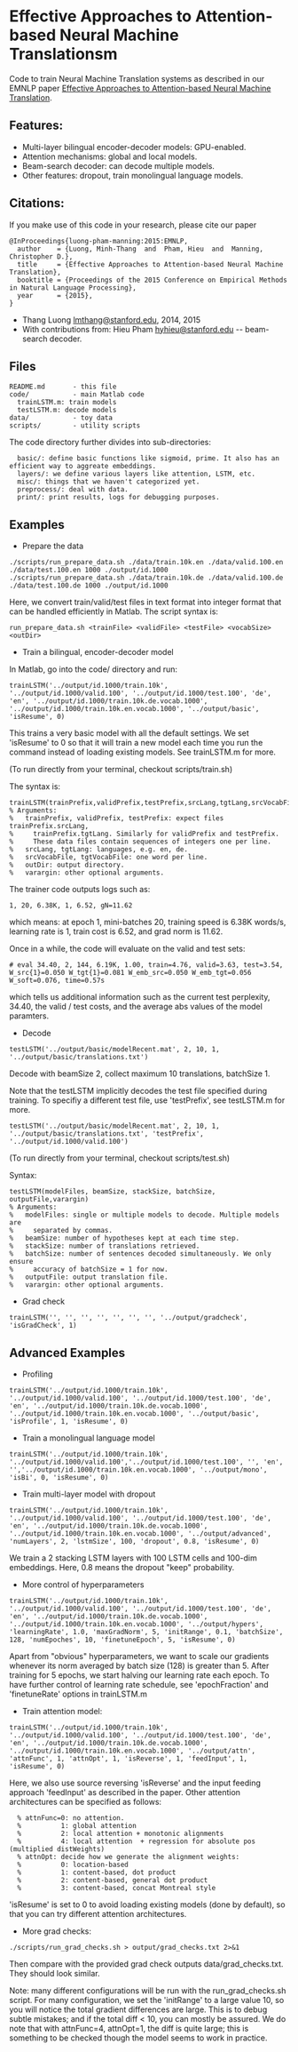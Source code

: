 Effective Approaches to Attention-based Neural Machine Translationsm
====================================================================

Code to train Neural Machine Translation systems as described in our EMNLP paper
<a href="https://aclweb.org/anthology/D/D15/D15-1166.pdf">Effective Approaches
to Attention-based Neural Machine Translation</a>.


## Features:
- Multi-layer bilingual encoder-decoder models: GPU-enabled.
- Attention mechanisms: global and local models.
- Beam-search decoder: can decode multiple models.
- Other features: dropout, train monolingual language models.

## Citations:
If you make use of this code in your research, please cite our paper
```
@InProceedings{luong-pham-manning:2015:EMNLP,
  author    = {Luong, Minh-Thang  and  Pham, Hieu  and  Manning, Christopher D.},
  title     = {Effective Approaches to Attention-based Neural Machine Translation},
  booktitle = {Proceedings of the 2015 Conference on Empirical Methods in Natural Language Processing},
  year      = {2015},
}
```

- Thang Luong <lmthang@stanford.edu>, 2014, 2015
- With contributions from:
    Hieu Pham <hyhieu@stanford.edu> -- beam-search decoder.

## Files

```
README.md       - this file
code/           - main Matlab code
  trainLSTM.m: train models
  testLSTM.m: decode models
data/           - toy data
scripts/        - utility scripts
```

The code directory further divides into sub-directories:
```
  basic/: define basic functions like sigmoid, prime. It also has an efficient way to aggreate embeddings.
  layers/: we define various layers like attention, LSTM, etc.
  misc/: things that we haven't categorized yet.
  preprocess/: deal with data.
  print/: print results, logs for debugging purposes.
```

## Examples

- Prepare the data
```
./scripts/run_prepare_data.sh ./data/train.10k.en ./data/valid.100.en ./data/test.100.en 1000 ./output/id.1000
./scripts/run_prepare_data.sh ./data/train.10k.de ./data/valid.100.de ./data/test.100.de 1000 ./output/id.1000
```
Here, we convert train/valid/test files in text format into integer format that can be handled efficiently in Matlab. The script syntax is:
```
run_prepare_data.sh <trainFile> <validFile> <testFile> <vocabSize> <outDir>
```

- Train a bilingual, encoder-decoder model

In Matlab, go into the code/ directory and run:
```
trainLSTM('../output/id.1000/train.10k', '../output/id.1000/valid.100', '../output/id.1000/test.100', 'de', 'en', '../output/id.1000/train.10k.de.vocab.1000', '../output/id.1000/train.10k.en.vocab.1000', '../output/basic', 'isResume', 0)
```
This trains a very basic model with all the default settings. We set 'isResume' to 0 so that it will train a new model each time you run the command instead of loading existing models. See trainLSTM.m for more.

(To run directly from your terminal, checkout scripts/train.sh)

The syntax is:
```
trainLSTM(trainPrefix,validPrefix,testPrefix,srcLang,tgtLang,srcVocabFile,tgtVocabFile,outDir,varargin)
% Arguments:
%   trainPrefix, validPrefix, testPrefix: expect files trainPrefix.srcLang,
%     trainPrefix.tgtLang. Similarly for validPrefix and testPrefix.
%     These data files contain sequences of integers one per line.
%   srcLang, tgtLang: languages, e.g. en, de.
%   srcVocabFile, tgtVocabFile: one word per line.
%   outDir: output directory.
%   varargin: other optional arguments.
```

The trainer code outputs logs such as:
```
1, 20, 6.38K, 1, 6.52, gN=11.62
```
which means: at epoch 1, mini-batches 20, training speed is 6.38K words/s, learning rate is 1, train cost is 6.52, and grad norm is 11.62.

Once in a while, the code will evaluate on the valid and test sets:
```
# eval 34.40, 2, 144, 6.19K, 1.00, train=4.76, valid=3.63, test=3.54, W_src{1}=0.050 W_tgt{1}=0.081 W_emb_src=0.050 W_emb_tgt=0.056 W_soft=0.076, time=0.57s
```
which tells us additional information such as the current test perplexity, 34.40, the valid / test costs, and the average abs values of the model paramters.

- Decode
```
testLSTM('../output/basic/modelRecent.mat', 2, 10, 1, '../output/basic/translations.txt')
```
Decode with beamSize 2, collect maximum 10 translations, batchSize 1. 

Note that the testLSTM implicitly decodes the test file specified during training. To specifiy a different test file, use 'testPrefix', see testLSTM.m for more.
```
testLSTM('../output/basic/modelRecent.mat', 2, 10, 1, '../output/basic/translations.txt', 'testPrefix', '../output/id.1000/valid.100')
```

(To run directly from your terminal, checkout scripts/test.sh)

Syntax:
```
testLSTM(modelFiles, beamSize, stackSize, batchSize, outputFile,varargin)
% Arguments:
%   modelFiles: single or multiple models to decode. Multiple models are
%     separated by commas.
%   beamSize: number of hypotheses kept at each time step.
%   stackSize: number of translations retrieved.
%   batchSize: number of sentences decoded simultaneously. We only ensure
%     accuracy of batchSize = 1 for now.
%   outputFile: output translation file.
%   varargin: other optional arguments.
```

- Grad check
```
trainLSTM('', '', '', '', '', '', '', '../output/gradcheck', 'isGradCheck', 1)
```

## Advanced Examples
- Profiling
```
trainLSTM('../output/id.1000/train.10k', '../output/id.1000/valid.100', '../output/id.1000/test.100', 'de', 'en', '../output/id.1000/train.10k.de.vocab.1000', '../output/id.1000/train.10k.en.vocab.1000', '../output/basic', 'isProfile', 1, 'isResume', 0)
```

- Train a monolingual language model
```
trainLSTM('../output/id.1000/train.10k', '../output/id.1000/valid.100','../output/id.1000/test.100', '', 'en', '','../output/id.1000/train.10k.en.vocab.1000', '../output/mono', 'isBi', 0, 'isResume', 0)
```

- Train multi-layer model with dropout
```
trainLSTM('../output/id.1000/train.10k', '../output/id.1000/valid.100', '../output/id.1000/test.100', 'de', 'en', '../output/id.1000/train.10k.de.vocab.1000', '../output/id.1000/train.10k.en.vocab.1000', '../output/advanced', 'numLayers', 2, 'lstmSize', 100, 'dropout', 0.8, 'isResume', 0)
```

We train a 2 stacking LSTM layers with 100 LSTM cells and 100-dim embeddings. Here, 0.8 means the dropout "keep" probability.

- More control of hyperparameters
```
trainLSTM('../output/id.1000/train.10k', '../output/id.1000/valid.100', '../output/id.1000/test.100', 'de', 'en', '../output/id.1000/train.10k.de.vocab.1000', '../output/id.1000/train.10k.en.vocab.1000', '../output/hypers', 'learningRate', 1.0, 'maxGradNorm', 5, 'initRange', 0.1, 'batchSize', 128, 'numEpoches', 10, 'finetuneEpoch', 5, 'isResume', 0)
```

Apart from "obvious" hyperparameters, we want to scale our gradients whenever its norm averaged by batch size (128) is greater than 5. After training for 5 epochs, we start halving our learning rate each epoch. To have further control of learning rate schedule, see 'epochFraction' and 'finetuneRate' options in trainLSTM.m

- Train attention model:
```
trainLSTM('../output/id.1000/train.10k', '../output/id.1000/valid.100', '../output/id.1000/test.100', 'de', 'en', '../output/id.1000/train.10k.de.vocab.1000', '../output/id.1000/train.10k.en.vocab.1000', '../output/attn', 'attnFunc', 1, 'attnOpt', 1, 'isReverse', 1, 'feedInput', 1, 'isResume', 0)
```
Here, we also use source reversing 'isReverse' and the input feeding approach 'feedInput' as described in the paper. Other attention architectures can be specified as follows:
```
  % attnFunc=0: no attention.
  %          1: global attention
  %          2: local attention + monotonic alignments
  %          4: local attention  + regression for absolute pos (multiplied distWeights)
  % attnOpt: decide how we generate the alignment weights:
  %          0: location-based
  %          1: content-based, dot product
  %          2: content-based, general dot product
  %          3: content-based, concat Montreal style
```
'isResume' is set to 0 to avoid loading existing models (done by default), so that you can try different attention architectures.

- More grad checks:
```
./scripts/run_grad_checks.sh > output/grad_checks.txt 2>&1
```
Then compare with the provided grad check outputs data/grad_checks.txt. They
should look similar.

Note: many different configurations will be run with the run_grad_checks.sh script. For many configuration, we set the 'initRange' to a large value 10, so you will notice the total gradient differences are large. This is to debug subtle mistakes; and if the total diff < 10, you can mostly be assured. We do note that with attnFunc=4, attnOpt=1, the diff is quite large; this is something to be checked though the model seems to work in practice.
